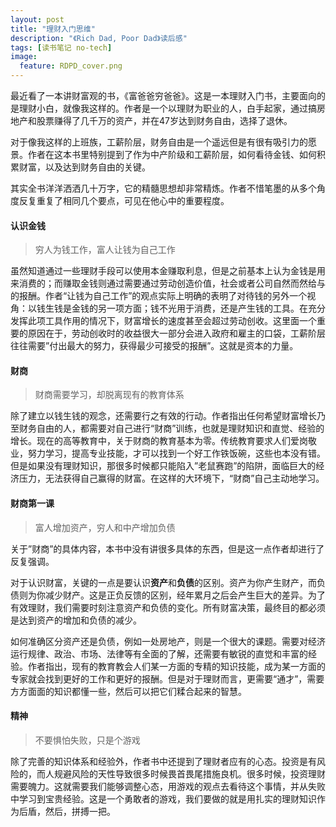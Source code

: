 ```yaml
---
layout: post
title: "理财入门思维"
description: "《Rich Dad, Poor Dad》读后感"
tags: [读书笔记 no-tech]
image:
  feature: RDPD_cover.png
---
```


最近看了一本讲财富观的书，《富爸爸穷爸爸》。这是一本理财入门书，主要面向的是理财小白，就像我这样的。作者是一个以理财为职业的人，白手起家，通过搞房地产和股票赚得了几千万的资产，并在47岁达到财务自由，选择了退休。

对于像我这样的上班族，工薪阶层，财务自由是一个遥远但是有很有吸引力的愿景。作者在这本书里特别提到了作为中产阶级和工薪阶层，如何看待金钱、如何积累财富，以及达到财务自由的关键。

<!-- brief-remark -->

其实全书洋洋洒洒几十万字，它的精髓思想却非常精炼。作者不惜笔墨的从多个角度反复重复了相同几个要点，可见在他心中的重要程度。

#### 认识金钱

> 穷人为钱工作，富人让钱为自己工作

虽然知道通过一些理财手段可以使用本金赚取利息，但是之前基本上认为金钱是用来消费的；而赚取金钱则通过需要通过劳动创造价值，社会或者公司自然而然给与的报酬。作者“让钱为自己工作”的观点实际上明确的表明了对待钱的另外一个视角：以钱生钱是金钱的另一项方面；钱不光用于消费，还是产生钱的工具。在充分发挥此项工具作用的情况下，财富增长的速度甚至会超过劳动创收。这里面一个重要的原因在于，劳动创收时的收益很大一部分会进入政府和雇主的口袋，工薪阶层往往需要”付出最大的努力，获得最少可接受的报酬”。这就是资本的力量。

#### 财商

> 财商需要学习，却脱离现有的教育体系

除了建立以钱生钱的观念，还需要行之有效的行动。作者指出任何希望财富增长乃至财务自由的人，都需要对自己进行“财商”训练，也就是理财知识和直觉、经验的增长。现在的高等教育中，关于财商的教育基本为零。传统教育要求人们爱岗敬业，努力学习，提高专业技能，才可以找到一个好工作铁饭碗，这些也本没有错。但是如果没有理财知识，那很多时候都只能陷入”老鼠赛跑”的陷阱，面临巨大的经济压力，无法获得自己赢得的财富。在这样的大环境下，“财商”自己主动地学习。

#### 财商第一课

> 富人增加资产，穷人和中产增加负债

关于”财商”的具体内容，本书中没有讲很多具体的东西，但是这一点作者却进行了反复强调。

对于认识财富，关键的一点是要认识**资产**和**负债**的区别。资产为你产生财产，而负债则为你减少财产。这是正负反馈的区别，经年累月之后会产生巨大的差异。为了有效理财，我们需要时刻注意资产和负债的变化。所有财富决策，最终目的都必须是达到资产的增加和负债的减少。

如何准确区分资产还是负债，例如一处房地产，则是一个很大的课题。需要对经济运行规律、政治、市场、法律等有全面的了解，还需要有敏锐的直觉和丰富的经验。作者指出，现有的教育教会人们某一方面的专精的知识技能，成为某一方面的专家就会找到更好的工作和更好的报酬。但是对于理财而言，更需要“通才”，需要方方面面的知识都懂一些，然后可以把它们糅合起来的智慧。

#### 精神

> 不要惧怕失败，只是个游戏

除了完善的知识体系和经验外，作者书中还提到了理财者应有的心态。投资是有风险的，而人规避风险的天性导致很多时候畏首畏尾措施良机。很多时候，投资理财需要魄力。这就需要我们能够调整心态，用游戏的观点去看待这个事情，并从失败中学习到宝贵经验。这是一个勇敢者的游戏，我们要做的就是用扎实的理财知识作为后盾，然后，拼搏一把。
